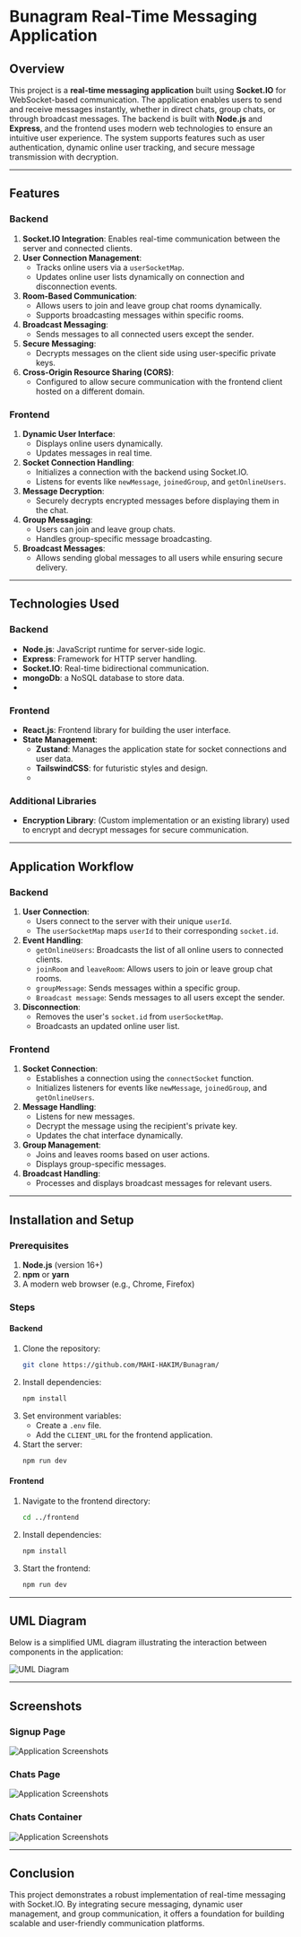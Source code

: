 # Bunagram Real-Time Messaging Application

## Overview
This project is a **real-time messaging application** built using **Socket.IO** for WebSocket-based communication. The application enables users to send and receive messages instantly, whether in direct chats, group chats, or through broadcast messages. The backend is built with **Node.js** and **Express**, and the frontend uses modern web technologies to ensure an intuitive user experience. The system supports features such as user authentication, dynamic online user tracking, and secure message transmission with decryption.

---

## Features

### Backend
1. **Socket.IO Integration**: Enables real-time communication between the server and connected clients.
2. **User Connection Management**:
   - Tracks online users via a `userSocketMap`.
   - Updates online user lists dynamically on connection and disconnection events.
3. **Room-Based Communication**:
   - Allows users to join and leave group chat rooms dynamically.
   - Supports broadcasting messages within specific rooms.
4. **Broadcast Messaging**:
   - Sends messages to all connected users except the sender.
5. **Secure Messaging**:
   - Decrypts messages on the client side using user-specific private keys.
6. **Cross-Origin Resource Sharing (CORS)**:
   - Configured to allow secure communication with the frontend client hosted on a different domain.

### Frontend
1. **Dynamic User Interface**:
   - Displays online users dynamically.
   - Updates messages in real time.
2. **Socket Connection Handling**:
   - Initializes a connection with the backend using Socket.IO.
   - Listens for events like `newMessage`, `joinedGroup`, and `getOnlineUsers`.
3. **Message Decryption**:
   - Securely decrypts encrypted messages before displaying them in the chat.
4. **Group Messaging**:
   - Users can join and leave group chats.
   - Handles group-specific message broadcasting.
5. **Broadcast Messages**:
   - Allows sending global messages to all users while ensuring secure delivery.

---

## Technologies Used

### Backend
- **Node.js**: JavaScript runtime for server-side logic.
- **Express**: Framework for HTTP server handling.
- **Socket.IO**: Real-time bidirectional communication.
- **mongoDb**: a NoSQL database to store data.
- 

### Frontend
- **React.js**: Frontend library for building the user interface.
- **State Management**:
  - **Zustand**: Manages the application state for socket connections and user data.
  - **TailswindCSS**: for futuristic styles and design.
  - 

### Additional Libraries
- **Encryption Library**: (Custom implementation or an existing library) used to encrypt and decrypt messages for secure communication.

---

## Application Workflow

### Backend
1. **User Connection**:
   - Users connect to the server with their unique `userId`.
   - The `userSocketMap` maps `userId` to their corresponding `socket.id`.
2. **Event Handling**:
   - `getOnlineUsers`: Broadcasts the list of all online users to connected clients.
   - `joinRoom` and `leaveRoom`: Allows users to join or leave group chat rooms.
   - `groupMessage`: Sends messages within a specific group.
   - `Broadcast message`: Sends messages to all users except the sender.
3. **Disconnection**:
   - Removes the user's `socket.id` from `userSocketMap`.
   - Broadcasts an updated online user list.

### Frontend
1. **Socket Connection**:
   - Establishes a connection using the `connectSocket` function.
   - Initializes listeners for events like `newMessage`, `joinedGroup`, and `getOnlineUsers`.
2. **Message Handling**:
   - Listens for new messages.
   - Decrypt the message using the recipient's private key.
   - Updates the chat interface dynamically.
3. **Group Management**:
   - Joins and leaves rooms based on user actions.
   - Displays group-specific messages.
4. **Broadcast Handling**:
   - Processes and displays broadcast messages for relevant users.

---

## Installation and Setup

### Prerequisites
1. **Node.js** (version 16+)
2. **npm** or **yarn**
3. A modern web browser (e.g., Chrome, Firefox)

### Steps

#### Backend
1. Clone the repository:
   ```bash
   git clone https://github.com/MAHI-HAKIM/Bunagram/
   ```
2. Install dependencies:
   ```bash
   npm install
   ```
3. Set environment variables:
   - Create a `.env` file.
   - Add the `CLIENT_URL` for the frontend application.
4. Start the server:
   ```bash
   npm run dev
   ```

#### Frontend
1. Navigate to the frontend directory:
   ```bash
   cd ../frontend
   ```
2. Install dependencies:
   ```bash
   npm install
   ```
3. Start the frontend:
   ```bash
   npm run dev
   ```

---

## UML Diagram

Below is a simplified UML diagram illustrating the interaction between components in the application:

![UML Diagram](https://github.com/MAHI-HAKIM/Bunagram/blob/main/docs/UML.png)

---

## Screenshots

### Signup Page
![Application Screenshots](https://github.com/MAHI-HAKIM/Bunagram/blob/main/docs/singupPage.png)
### Chats Page
![Application Screenshots](https://github.com/MAHI-HAKIM/Bunagram/blob/main/docs/chats.png)
### Chats Container 
![Application Screenshots](https://github.com/MAHI-HAKIM/Bunagram/blob/main/docs/chatcontainer.png)

---



## Conclusion
This project demonstrates a robust implementation of real-time messaging with Socket.IO. By integrating secure messaging, dynamic user management, and group communication, it offers a foundation for building scalable and user-friendly communication platforms.

